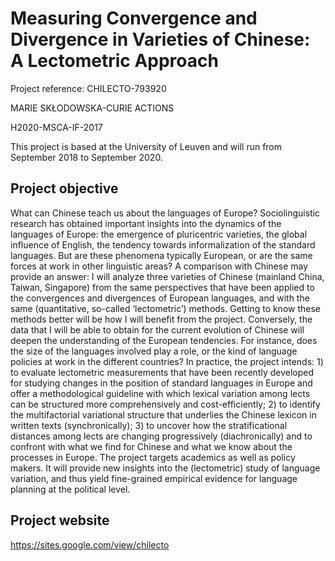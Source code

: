 # Measuring Convergence and Divergence in Varieties of Chinese: A Lectometric Approach
Project reference: CHILECTO-793920

MARIE SKŁODOWSKA-CURIE ACTIONS

H2020-MSCA-IF-2017

This project is based at the University of Leuven and will run from September 2018 to September 2020.

## Project objective
What can Chinese teach us about the languages of Europe? Sociolinguistic research has obtained important insights into the dynamics of the languages of Europe: the emergence of pluricentric varieties, the global influence of English, the tendency towards informalization of the standard languages. But are these phenomena typically European, or are the same forces at work in other linguistic areas? A comparison with Chinese may provide an answer: I will analyze three varieties of Chinese (mainland China, Taiwan, Singapore) from the same perspectives that have been applied to the convergences and divergences of European languages, and with the same (quantitative, so-called ‘lectometric’) methods. Getting to know these methods better will be how I will benefit from the project. Conversely, the data that I will be able to obtain for the current evolution of Chinese will deepen the understanding of the European tendencies. For instance, does the size of the languages involved play a role, or the kind of language policies at work in the different countries? 
In practice, the project intends: 1) to evaluate lectometric measurements that have been recently developed for studying changes in the position of standard languages in Europe and offer a methodological guideline with which lexical variation among lects can be structured more comprehensively and cost-efficiently; 2) to identify the multifactorial variational structure that underlies the Chinese lexicon in written texts (synchronically); 3) to uncover how the stratificational distances among lects are changing progressively (diachronically) and to confront with what we find for Chinese and what we know about the processes in Europe. 
The project targets academics as well as policy makers. It will provide new insights into the (lectometric) study of language variation, and thus yield fine-grained empirical evidence for language planning at the political level.

## Project website
https://sites.google.com/view/chilecto
